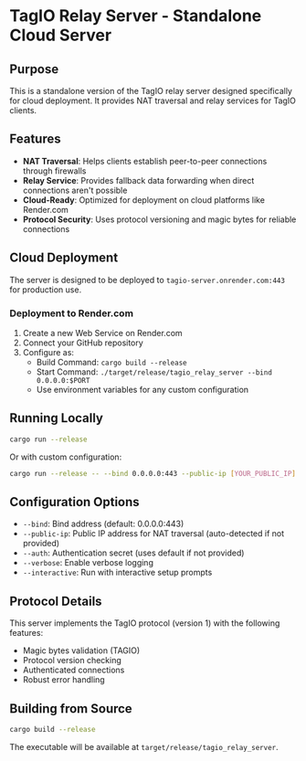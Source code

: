 # TagIO Relay Server - Standalone Cloud Server

## Purpose

This is a standalone version of the TagIO relay server designed specifically for cloud deployment. It provides NAT traversal and relay services for TagIO clients.

## Features

- **NAT Traversal**: Helps clients establish peer-to-peer connections through firewalls
- **Relay Service**: Provides fallback data forwarding when direct connections aren't possible
- **Cloud-Ready**: Optimized for deployment on cloud platforms like Render.com
- **Protocol Security**: Uses protocol versioning and magic bytes for reliable connections

## Cloud Deployment

The server is designed to be deployed to `tagio-server.onrender.com:443` for production use.

### Deployment to Render.com

1. Create a new Web Service on Render.com
2. Connect your GitHub repository
3. Configure as:
   - Build Command: `cargo build --release`
   - Start Command: `./target/release/tagio_relay_server --bind 0.0.0.0:$PORT`
   - Use environment variables for any custom configuration

## Running Locally

```bash
cargo run --release
```

Or with custom configuration:

```bash
cargo run --release -- --bind 0.0.0.0:443 --public-ip [YOUR_PUBLIC_IP] --auth [SECRET]
```

## Configuration Options

- `--bind`: Bind address (default: 0.0.0.0:443)
- `--public-ip`: Public IP address for NAT traversal (auto-detected if not provided)
- `--auth`: Authentication secret (uses default if not provided)
- `--verbose`: Enable verbose logging
- `--interactive`: Run with interactive setup prompts

## Protocol Details

This server implements the TagIO protocol (version 1) with the following features:

- Magic bytes validation (TAGIO)
- Protocol version checking
- Authenticated connections
- Robust error handling

## Building from Source

```bash
cargo build --release
```

The executable will be available at `target/release/tagio_relay_server`. 